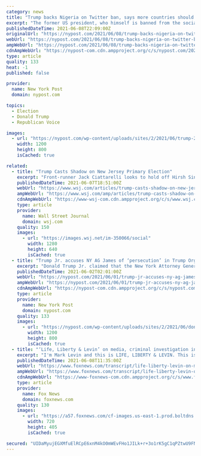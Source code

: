 ```yaml
---
category: news
title: "Trump backs Nigeria on Twitter ban, says more countries should follow suit"
excerpt: "The former US president, who himself is banned from the social media platform, defended the West African nation’s decision to block Twitter saying all speech should be heard,"
publishedDateTime: 2021-06-08T22:09:00Z
originalUrl: "https://nypost.com/2021/06/08/trump-backs-nigeria-on-twitter-ban-says-more-countries-should-too/"
webUrl: "https://nypost.com/2021/06/08/trump-backs-nigeria-on-twitter-ban-says-more-countries-should-too/"
ampWebUrl: "https://nypost.com/2021/06/08/trump-backs-nigeria-on-twitter-ban-says-more-countries-should-too/amp/"
cdnAmpWebUrl: "https://nypost-com.cdn.ampproject.org/c/s/nypost.com/2021/06/08/trump-backs-nigeria-on-twitter-ban-says-more-countries-should-too/amp/"
type: article
quality: 133
heat: -1
published: false

provider:
  name: New York Post
  domain: nypost.com

topics:
  - Election
  - Donald Trump
  - Republican Voice

images:
  - url: "https://nypost.com/wp-content/uploads/sites/2/2021/06/trump-2.jpg?quality=90&strip=all&w=1200"
    width: 1200
    height: 800
    isCached: true

related:
  - title: "Trump Casts Shadow on New Jersey Primary Election"
    excerpt: "Front-runner Jack Ciattarelli looks to hold off Hirsh Singh, a supporter of the former president, in race for Republican nomination."
    publishedDateTime: 2021-06-07T18:51:00Z
    webUrl: "https://www.wsj.com/articles/trump-casts-shadow-on-new-jersey-primary-election-11623095481"
    ampWebUrl: "https://www.wsj.com/amp/articles/trump-casts-shadow-on-new-jersey-primary-election-11623095481"
    cdnAmpWebUrl: "https://www-wsj-com.cdn.ampproject.org/c/s/www.wsj.com/amp/articles/trump-casts-shadow-on-new-jersey-primary-election-11623095481"
    type: article
    provider:
      name: Wall Street Journal
      domain: wsj.com
    quality: 150
    images:
      - url: "https://images.wsj.net/im-350066/social"
        width: 1280
        height: 640
        isCached: true
  - title: "Trump Jr. accuses NY AG James of ‘persecution’ in Trump Organization probe"
    excerpt: "Donald Trump Jr. claimed that the New York Attorney General’s probe into the Trump Organization is a form of “political persecution.”"
    publishedDateTime: 2021-06-02T02:01:00Z
    webUrl: "https://nypost.com/2021/06/01/trump-jr-accuses-ny-ag-james-of-persecution-in-trump-org-probe/"
    ampWebUrl: "https://nypost.com/2021/06/01/trump-jr-accuses-ny-ag-james-of-persecution-in-trump-org-probe/amp/"
    cdnAmpWebUrl: "https://nypost-com.cdn.ampproject.org/c/s/nypost.com/2021/06/01/trump-jr-accuses-ny-ag-james-of-persecution-in-trump-org-probe/amp/"
    type: article
    provider:
      name: New York Post
      domain: nypost.com
    quality: 133
    images:
      - url: "https://nypost.com/wp-content/uploads/sites/2/2021/06/don-jr-letitia-james-016.jpg?quality=90&strip=all&w=1200"
        width: 1200
        height: 800
        isCached: true
  - title: "‘Life, Liberty & Levin’ on media, criminal investigation into Trump Organization"
    excerpt: "I'm Mark Levin and this is LIFE, LIBERTY & LEVIN. This is a very important program and I'm glad you're here. We pride ourselves in America being a nation of laws. We have this beautiful Constitution of the United States."
    publishedDateTime: 2021-06-08T11:35:00Z
    webUrl: "https://www.foxnews.com/transcript/life-liberty-levin-on-media-criminal-investigation-into-trump-organization"
    ampWebUrl: "https://www.foxnews.com/transcript/life-liberty-levin-on-media-criminal-investigation-into-trump-organization.amp"
    cdnAmpWebUrl: "https://www-foxnews-com.cdn.ampproject.org/c/s/www.foxnews.com/transcript/life-liberty-levin-on-media-criminal-investigation-into-trump-organization.amp"
    type: article
    provider:
      name: Fox News
      domain: foxnews.com
    quality: 130
    images:
      - url: "https://a57.foxnews.com/cf-images.us-east-1.prod.boltdns.net/v1/static/694940094001/6a588ac8-15b5-426f-8dde-6f314e7631ee/a41250a4-56c8-42bf-8952-9e5cea70b5a4/1280x720/match/720/405/image.jpg?ve=1&tl=1"
        width: 720
        height: 405
        isCached: true

secured: "UIDaMyujEGXMfuElRCpE6xnM4kO0mWEvFHo1JILk+r+3o1rK5gC1qPZtwU9FNtIRik/54ydEN99XxA0A5jGCyOcKijBXjJ0nmZ8qSrfw6A4Gs77xeKGGle74V4rl0No6u/jI9AyMngYq0a+TpAFdvLLBSIDdVhKdeP4YkWXX1u48uLBTxMJo2Aoqv6jENUPjy/EkRn1fH+LnYt6jP8AIToBVANDn+vcQF+M1l2UqogxGenQWpYpHA8Cpg1w485fzhLdNGJ8W2ncicbQlPgmaGvAiJ1cg3XMKyXYlRCtbHoyjOf8BhL2dImSWzDxLkss6kRO2vIKxYzWH6K3P5tc/EtxVJ9PywUDffhINdhZPveE=;78GS4wrmE/aGKyaz1z810w=="
---
```


